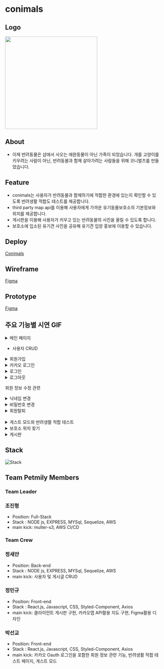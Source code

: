 # conimals

## Logo
<img width="300" height="300" src="https://user-images.githubusercontent.com/74203440/169957702-452b79df-6d21-4c1f-bd94-bf7f6dc3fa16.svg"/>

## About

- 이제 반려동물은 샵에서 사오는 애완동물이 아닌 가족이 되었습니다. 개를 고양이를 키우려는 사람이 아닌, 반려동물과 함께 살아가려는 사람들을 위해 코니멀즈를 만들었습니다.


## Feature

- conimals는 사용자가 반려동물과 함께하기에 적합한 환경에 있는지 확인할 수 있도록 반려생활 적합도 테스트를 제공합니다.
- third party map api를 이용해 사용자에게 가까운 유기동물보호소의 기본정보와 위치를 제공합니다.
- 게시판을 이용해 사용자가 키우고 있는 반려동물의 사진을 올릴 수 있도록 합니다.
- 보호소에 입소된 유기견 사진을 공유해 유기견 입양 홍보에 이용할 수 있습니다.


## Deploy

[Conimals](https://www.conimals.link/)


## Wireframe

[Figma](https://www.figma.com/file/UaxfvREXHGti7MaxzeW2h2/Conimals-%ED%94%84%EB%A1%9C%ED%86%A0%ED%83%80%EC%9E%85?node-id=0%3A1)


## Prototype

[Figma](https://www.figma.com/file/UaxfvREXHGti7MaxzeW2h2/Conimals-%ED%94%84%EB%A1%9C%ED%86%A0%ED%83%80%EC%9E%85?node-id=13%3A4254)


## 주요 기능별 시연 GIF


<details>
<summary>메인 페이지</summary>
<div markdown="1">       

 ![Main](https://user-images.githubusercontent.com/74191195/175015660-a02d11e5-3dfe-42dc-8fb9-11e420d5c755.gif)

</div>
</details>


   

    
- 사용자 CRUD
 <details>
 <summary>회원가입</summary>
 <div markdown="2">       

 ![Signup](https://user-images.githubusercontent.com/74191195/175016839-6f09e507-9ebf-40a0-9396-cf3245748a27.gif)


 </div>
 </details>

<details>
<summary>카카오 로그인</summary>
<div markdown="3">       

![Kakao](https://user-images.githubusercontent.com/74191195/175017603-e10fd148-2386-4775-85ac-ea7562d38ca5.gif)

</div>
</details>

<details>
<summary>로그인</summary>
<div markdown="4"> 

![Login](https://user-images.githubusercontent.com/74191195/175017748-511f2aba-bf8c-42eb-8e94-255fd4ac092b.gif)

</div>
</details>

<details>
<summary>로그아웃</summary>
<div markdown="5"> 

  ![Logout](https://user-images.githubusercontent.com/74191195/175017850-7561df9c-26d5-46cd-9481-6e7aa7af1164.gif)

</div>
</details>

회원 정보 수정 관련

<details>
<summary>닉네임 변경</summary>
<div markdown="6"> 
  
![Username](https://user-images.githubusercontent.com/74191195/175017988-6011c23e-166e-42d9-adc4-cd8aa346ff62.gif)

</div>
</details>

<details>
<summary>비밀번호 변경</summary>
<div markdown="7"> 
  
  ![Password](https://user-images.githubusercontent.com/74191195/175018204-ae1c68cf-cd57-42f9-be95-dce77b279235.gif)

</div>
</details>

<details>
<summary>회원탈퇴</summary>
<div markdown="8"> 
  
![Withdrawal](https://user-images.githubusercontent.com/74191195/175018377-6eb76644-98db-4dd8-9547-3583345e409a.gif)

</div>
</details>


<br />

<details>
<summary>게스트 모드와 반려생활 적합 테스트</summary>
<div markdown="8"> 
  
![Guest](https://user-images.githubusercontent.com/74191195/175018527-0e3e5f1a-3607-4999-9410-17e3d4938982.gif)

</div>
</details>

<details>
<summary>보호소 위치 찾기</summary>
<div markdown="8"> 
  
![Map](https://user-images.githubusercontent.com/74191195/175018604-22e57dcd-8ed6-429a-883b-62c76ed8f4fd.gif)

</div>
</details>
 
<details>
<summary>게시판</summary>
<div markdown="8"> 

  ![PostAll](https://user-images.githubusercontent.com/74191195/175018675-c505ec63-8fbb-4da0-bb81-1d77b144e44b.gif)

</div>
</details>

## Stack
![Stack](https://www.notion.so/image/https%3A%2F%2Fs3-us-west-2.amazonaws.com%2Fsecure.notion-static.com%2F5bc84f4d-f935-46ba-a26e-61637635aacc%2FStack.png?table=block&id=d7373efb-20fd-47ee-a7bf-bc217c281bc1&spaceId=82d63a72-8254-4cde-bf1e-b2597b7c099c&width=1200&userId=95057538-7f0c-4887-8793-9588c0d65c4c&cache=v2)

## Team Petmily Members

### Team Leader

### 조진형

- Position: Full-Stack
- Stack : NODE js, EXPRESS, MYSql, Sequelize, AWS
- main kick: multer-s3, AWS CI/CD

### Team Crew

### 정새얀

- Position: Back-end
- Stack : NODE js, EXPRESS, MYSql, Sequelize, AWS
- main kick: 사용자 및 게시글 CRUD

### 정민규

- Position: Front-end
- Stack : React.js, Javascript, CSS, Styled-Component, Axios
- main kick: 클라이언트 게시판 구현, 카카오맵 API활용 지도 구현, Figma활용 디자인

### 박선교 

- Position: Front-end
- Stack : React.js, Javascript, CSS, Styled-Component, Axios
- main kick: 카카오 Oauth 로그인을 포함한 회원 정보 관련 기능, 반려생활 적합 테스트 페이지, 게스트 모드
